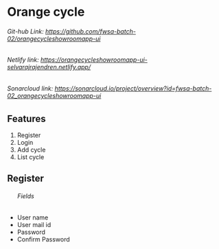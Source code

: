 # Orange cycle

###### Git-hub Link: https://github.com/fwsa-batch-02/orangecycleshowroomapp-ui

###### Netlify link: https://orangecycleshowroomapp-ui-selvarajrajendren.netlify.app/

###### Sonarcloud link: https://sonarcloud.io/project/overview?id=fwsa-batch-02_orangecycleshowroomapp-ui

## Features

1. Register
2. Login  
3. Add cycle
4. List cycle

## Register
###### &nbsp;&nbsp;&nbsp;&nbsp;&nbsp;&nbsp;Fields

* User name
* User mail id
* Password
* Confirm Password

